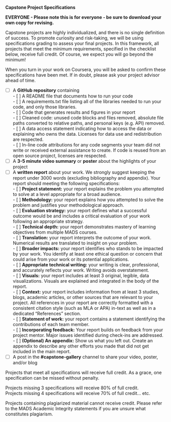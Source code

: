   **Capstone Project Specifications**

**EVERYONE \- Please note this is for everyone \- be sure to download your own copy for revising.**

Capstone projects are highly individualized, and there is no single definition of success. To promote curiosity and risk-taking, we will be using specifications grading to assess your final projects. In this framework, all projects that meet the minimum requirements, specified in the checklist below, receive full credit. Of course, we expect you will go beyond the minimum\! 

When you turn in your work on Coursera, you will be asked to confirm these specifications have been met. If in doubt, please ask your project advisor ahead of time. 

- [ ] A **GitHub repository** containing  
      - [ ] A README file that documents how to run your code   
      - [ ] A requirements.txt file listing all of the libraries needed to run your code, and only those libraries.  
      - [ ] Code that generates results and figures in your report  
      - [ ] Cleaned code: unused code blocks and files removed, absolute file paths converted to relative paths, and personal keys (e.g. API) removed.  
      - [ ] A data access statement indicating how to access the data or explaining who owns the data. Licenses for data use and redistribution are respected.  
      - [ ] In-line code attributions for any code segments your team did not write or received external assistance to create. If code is reused from an open source project, licenses are respected.  
- [ ] A **3-5 minute video summary** or **poster** about the highlights of your project  
- [ ] A **written report** about your work. We strongly suggest keeping the report under 3000 words (excluding bibliography and appendix). Your report should meeting the following specifications:  
      - [ ] **Project statement:** your report explains the problem you attempted to solve at a level appropriate for a broad audience.  
      - [ ] **Methodology:** your report explains how you attempted to solve the problem and justifies your methodological approach.  
      - [ ] **Evaluation strategy:** your report defines what a successful outcome would be and includes a critical evaluation of your work following an appropriate strategy.  
      - [ ] **Technical depth:** your report demonstrates mastery of learning objectives from multiple MADS courses.   
      - [ ] **Translation:** your report interprets the outcome of your work. Numerical results are translated to insight on your problem.   
      - [ ] **Broader impacts:** your report identifies who stands to be impacted by your work.  You identify at least one ethical question or concern that could arise from your work or its potential applications.  
      - [ ] **Appropriate technical writing:** your writing is clear, professional, and accurately reflects your work. Writing avoids overstatement.   
      - [ ] **Visuals:** your report includes at least 3 original, legible, data visualizations. Visuals are explained and integrated in the body of the report.  
      - [ ] **Context:** your report includes information from at least 3 studies, blogs, academic articles, or other sources that are relevant to your project. All references in your report are correctly formatted with a consistent citation style (such as MLA or APA) in-text as well as in a dedicated “References” section.   
      - [ ] **Statement of work:** your report contains a statement identifying the contributions of each team member.  
      - [ ] **Incorporating feedback:** Your report builds on feedback from your project mentor. Major issues identified during check-ins are addressed.  
      - [ ] **(Optional) An appendix:** Show us what you left out. Create an appendix to describe any other efforts you made that did not get included in the main report.   
- [ ] A post in the **\#capstone-gallery** channel to share your video, poster, and/or blog 

Projects that meet all specifications will receive full credit. As a grace, one specification can be missed without penalty.

Projects missing 3 specifications will receive 80% of full credit.  
Projects missing 4 specifications will receive 70% of full credit… etc.

Projects containing plagiarized material cannot receive credit. Please refer to the MADS Academic Integrity statements if you are unsure what constitutes plagiarism.